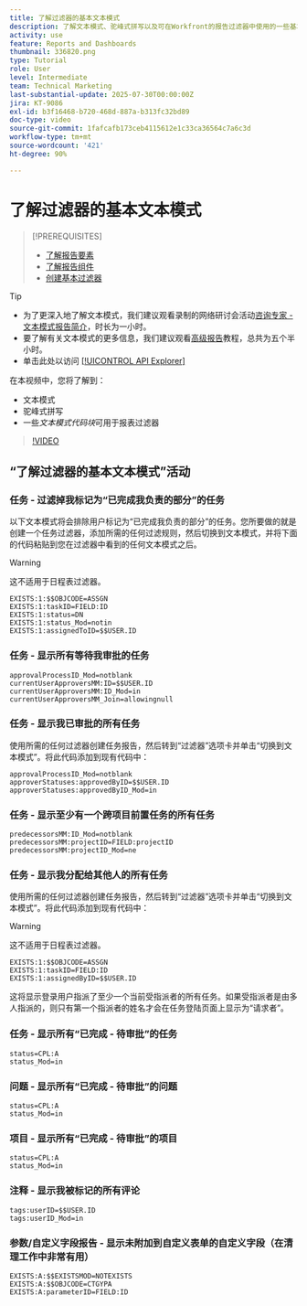 ```yaml
---
title: 了解过滤器的基本文本模式
description: 了解文本模式、驼峰式拼写以及可在Workfront的报告过滤器中使用的一些基本文本模式。
activity: use
feature: Reports and Dashboards
thumbnail: 336820.png
type: Tutorial
role: User
level: Intermediate
team: Technical Marketing
last-substantial-update: 2025-07-30T00:00:00Z
jira: KT-9086
exl-id: b3f16468-b720-468d-887a-b313fc32bd89
doc-type: video
source-git-commit: 1fafcafb173ceb4115612e1c33ca36564c7a6c3d
workflow-type: tm+mt
source-wordcount: '421'
ht-degree: 90%

---
```


# 了解过滤器的基本文本模式

>[!PREREQUISITES]
>
>* [了解报告要素](https://experienceleague.adobe.com/docs/workfront-learn/tutorials-workfront/reporting/basic-reporting/reporting-elements.html?lang=zh-hans)
>* [了解报告组件](https://experienceleague.adobe.com/docs/workfront-learn/tutorials-workfront/reporting/basic-reporting/reporting-components.html?lang=zh-hans)
>* [创建基本过滤器](https://experienceleague.adobe.com/docs/workfront-learn/tutorials-workfront/reporting/intermediate-reporting/basic-text-mode-for-filters.html?lang=zh-hans)


>[!TIP]
>
>* 为了更深入地了解文本模式，我们建议观看录制的网络研讨会活动[咨询专家 - 文本模式报告简介](https://experienceleague.adobe.com/en/docs/events/classics/reporting-and-dashboards/introduction-to-text-mode-reporting)，时长为一小时。
>* 要了解有关文本模式的更多信息，我们建议观看[高级报告](https://experienceleague.adobe.com/docs/workfront-learn/tutorials-workfront/reporting/advanced-reporting/welcome-to-advanced-reporting.html?lang=zh-hans)教程，总共为五个半小时。
>* 单击此处以访问 [[!UICONTROL API Explorer]](https://developer.adobe.com/workfront/api-explorer/)


在本视频中，您将了解到：

* 文本模式
* 驼峰式拼写
* 一些&#x200B;_文本模式代码块_&#x200B;可用于报表过滤器

>[!VIDEO](https://video.tv.adobe.com/v/336820/?quality=12&learn=on)

## “了解过滤器的基本文本模式”活动


### 任务 - 过滤掉我标记为“已完成我负责的部分”的任务

以下文本模式将会排除用户标记为“已完成我负责的部分”的任务。您所要做的就是创建一个任务过滤器，添加所需的任何过滤规则，然后切换到文本模式，并将下面的代码粘贴到您在过滤器中看到的任何文本模式之后。


>[!WARNING]
>
> 这不适用于日程表过滤器。

```
EXISTS:1:$$OBJCODE=ASSGN  
EXISTS:1:taskID=FIELD:ID  
EXISTS:1:status=DN  
EXISTS:1:status_Mod=notin  
EXISTS:1:assignedToID=$$USER.ID 
```

### 任务 - 显示所有等待我审批的任务

```
approvalProcessID_Mod=notblank
currentUserApproversMM:ID=$$USER.ID
currentUserApproversMM:ID_Mod=in
currentUserApproversMM_Join=allowingnull
```

### 任务 - 显示我已审批的所有任务

使用所需的任何过滤器创建任务报告，然后转到“过滤器”选项卡并单击“切换到文本模式”。将此代码添加到现有代码中：

```
approvalProcessID_Mod=notblank
approverStatuses:approvedByID=$$USER.ID
approverStatuses:approvedByID_Mod=in
```

### 任务 - 显示至少有一个跨项目前置任务的所有任务

```
predecessorsMM:ID_Mod=notblank
predecessorsMM:projectID=FIELD:projectID
predecessorsMM:projectID_Mod=ne
```

### 任务 - 显示我分配给其他人的所有任务

使用所需的任何过滤器创建任务报告，然后转到“过滤器”选项卡并单击“切换到文本模式”。将此代码添加到现有代码中：

>[!WARNING]
> 
> 这不适用于日程表过滤器。

```
EXISTS:1:$$OBJCODE=ASSGN
EXISTS:1:taskID=FIELD:ID
EXISTS:1:assignedByID=$$USER.ID
```

这将显示登录用户指派了至少一个当前受指派者的所有任务。如果受指派者是由多人指派的，则只有第一个指派者的姓名才会在任务登陆页面上显示为“请求者”。

### 任务 - 显示所有“已完成 - 待审批”的任务

```
status=CPL:A
status_Mod=in
```


### 问题 - 显示所有“已完成 - 待审批”的问题

```
status=CPL:A
status_Mod=in
```


### 项目 - 显示所有“已完成 - 待审批”的项目

```
status=CPL:A
status_Mod=in
```


### 注释 - 显示我被标记的所有评论

```
tags:userID=$$USER.ID
tags:userID_Mod=in
```


### 参数/自定义字段报告 - 显示未附加到自定义表单的自定义字段（在清理工作中非常有用）

```
EXISTS:A:$$EXISTSMOD=NOTEXISTS
EXISTS:A:$$OBJCODE=CTGYPA
EXISTS:A:parameterID=FIELD:ID
```
